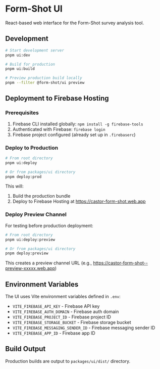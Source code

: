 # Form-Shot UI

React-based web interface for the Form-Shot survey analysis tool.

## Development

```bash
# Start development server
pnpm ui:dev

# Build for production
pnpm ui:build

# Preview production build locally
pnpm --filter @form-shot/ui preview
```

## Deployment to Firebase Hosting

### Prerequisites

1. Firebase CLI installed globally: `npm install -g firebase-tools`
2. Authenticated with Firebase: `firebase login`
3. Firebase project configured (already set up in `.firebaserc`)

### Deploy to Production

```bash
# From root directory
pnpm ui:deploy

# Or from packages/ui directory
pnpm deploy:prod
```

This will:
1. Build the production bundle
2. Deploy to Firebase Hosting at https://castor-form-shot.web.app

### Deploy Preview Channel

For testing before production deployment:

```bash
# From root directory
pnpm ui:deploy:preview

# Or from packages/ui directory
pnpm deploy:preview
```

This creates a preview channel URL (e.g., https://castor-form-shot--preview-xxxxx.web.app)

## Environment Variables

The UI uses Vite environment variables defined in `.env`:

- `VITE_FIREBASE_API_KEY` - Firebase API key
- `VITE_FIREBASE_AUTH_DOMAIN` - Firebase auth domain
- `VITE_FIREBASE_PROJECT_ID` - Firebase project ID
- `VITE_FIREBASE_STORAGE_BUCKET` - Firebase storage bucket
- `VITE_FIREBASE_MESSAGING_SENDER_ID` - Firebase messaging sender ID
- `VITE_FIREBASE_APP_ID` - Firebase app ID

## Build Output

Production builds are output to `packages/ui/dist/` directory.